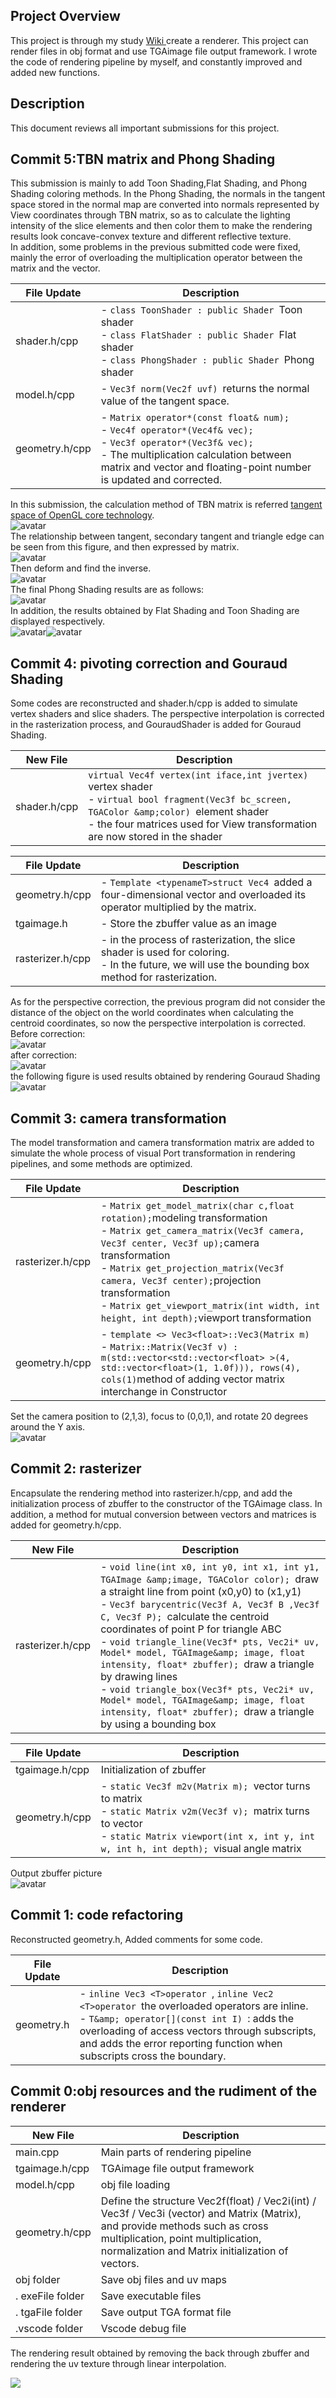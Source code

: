 ## Project Overview

This project is through my study [Wiki ](https://github.com/ssloy/tinyrenderer/wiki)create a renderer. This project can render files in obj format and use TGAimage file output framework. I wrote the code of rendering pipeline by myself, and constantly improved and added new functions.

## Description

This document reviews all important submissions for this project.
## Commit 5:TBN matrix and Phong Shading 
This submission is mainly to add Toon Shading,Flat Shading, and Phong Shading coloring methods. In the Phong Shading, the normals in the tangent space stored in the normal map are converted into normals represented by View coordinates through TBN matrix, so as to calculate the lighting intensity of the slice elements and then color them to make the rendering results look concave-convex texture and different reflective texture. <br />In addition, some problems in the previous submitted code were fixed, mainly the error of overloading the multiplication operator between the matrix and the vector. 

| File Update | Description  |
| --- | --- |
| shader.h/cpp  | - `class ToonShader : public Shader `Toon shader <br />- `class FlatShader : public Shader `Flat shader <br />- `class PhongShader : public Shader `Phong shader <br /> |
| model.h/cpp  | - `Vec3f norm(Vec2f uvf) `returns the normal value of the tangent space. <br /> |
| geometry.h/cpp  | - `Matrix operator*(const float& num);`<br />- `Vec4f operator*(Vec4f& vec);`<br />- `Vec3f operator*(Vec3f& vec);`<br />- The multiplication calculation between matrix and vector and floating-point number is updated and corrected.<br /> |

In this submission, the calculation method of TBN matrix is referred [tangent space of OpenGL core technology](https://haiyang.blog.csdn.net/article/details/58671953?spm=1001.2014.3001.5506).<br />![avatar](https://github.com/a446187673/MyTinyRenderer/blob/master/picture/TBN1.png)<br />The relationship between tangent, secondary tangent and triangle edge can be seen from this figure, and then expressed by matrix.<br />![avatar](https://github.com/a446187673/MyTinyRenderer/blob/master/picture/TBN2.png)<br />Then deform and find the inverse.<br />![avatar](https://github.com/a446187673/MyTinyRenderer/blob/master/picture/TBN3.png)<br />The final Phong Shading results are as follows:<br />![avatar](https://github.com/a446187673/MyTinyRenderer/blob/master/picture/Phong%20Shading.png)<br />In addition, the results obtained by Flat Shading and Toon Shading are displayed respectively.<br />![avatar](https://github.com/a446187673/MyTinyRenderer/blob/master/picture/Flat%20Shading.png)![avatar](https://github.com/a446187673/MyTinyRenderer/blob/master/picture/Toon%20Shading.png)
## Commit 4: pivoting correction and Gouraud Shading 
Some codes are reconstructed and shader.h/cpp is added to simulate vertex shaders and slice shaders. The perspective interpolation is corrected in the rasterization process, and GouraudShader is added for Gouraud Shading.

| New File  | Description  |
| --- | --- |
| shader.h/cpp | `virtual Vec4f vertex(int iface,int jvertex) `vertex shader <br />- `virtual bool fragment(Vec3f bc_screen, TGAColor &amp;color) `element shader <br />- the four matrices used for View transformation are now stored in the shader<br /> |

| File Update | Description  |
| --- | --- |
| geometry.h/cpp |- `Template <typenameT>struct Vec4 `added a four-dimensional vector and overloaded its operator multiplied by the matrix. <br /> |
| tgaimage.h |- Store the zbuffer value as an image <br /> |
| rasterizer.h/cpp |- in the process of rasterization, the slice shader is used for coloring. <br />- In the future, we will use the bounding box method for rasterization.<br /> |

As for the perspective correction, the previous program did not consider the distance of the object on the world coordinates when calculating the centroid coordinates, so now the perspective interpolation is corrected. <br />Before correction: <br />![avatar](https://github.com/a446187673/MyTinyRenderer/blob/master/picture/0.png)<br />after correction: <br />![avatar](https://github.com/a446187673/MyTinyRenderer/blob/master/picture/1.png)<br />the following figure is used results obtained by rendering Gouraud Shading <br />![avatar](https://github.com/a446187673/MyTinyRenderer/blob/master/picture/Gouraud%20Shading.png)
## Commit 3: camera transformation 
The model transformation and camera transformation matrix are added to simulate the whole process of visual Port transformation in rendering pipelines, and some methods are optimized.

| File Update | Description  |
| --- | --- |
| rasterizer.h/cpp | - `Matrix get_model_matrix(char c,float rotation);`modeling transformation<br />- `Matrix get_camera_matrix(Vec3f camera, Vec3f center, Vec3f up);`camera transformation<br />- `Matrix get_projection_matrix(Vec3f camera, Vec3f center);`projection transformation<br />- `Matrix get_viewport_matrix(int width, int height, int depth);`viewport transformation<br /> |
| geometry.h/cpp | - `template <> Vec3<float>::Vec3(Matrix m)`<br />- `Matrix::Matrix(Vec3f v) : m(std::vector<std::vector<float> >(4, std::vector<float>(1, 1.0f))), rows(4), cols(1)`method of adding vector matrix interchange in Constructor<br /> |

Set the camera position to (2,1,3), focus to (0,0,1), and rotate 20 degrees around the Y axis.<br />![avatar](https://raw.githubusercontent.com/a446187673/MyTinyRenderer/master/picture/Y20.png)

## Commit 2: rasterizer

Encapsulate the rendering method into rasterizer.h/cpp, and add the initialization process of zbuffer to the constructor of the TGAimage class. In addition, a method for mutual conversion between vectors and matrices is added for geometry.h/cpp. 

| New File  | Description  |
| --- | --- |
| rasterizer.h/cpp  | - `void line(int x0, int y0, int x1, int y1, TGAImage &amp;image, TGAColor color); `draw a straight line from point (x0,y0) to (x1,y1) <br />- `Vec3f barycentric(Vec3f A, Vec3f B ,Vec3f C, Vec3f P); `calculate the centroid coordinates of point P for triangle ABC <br />- `void triangle_line(Vec3f* pts, Vec2i* uv, Model* model, TGAImage&amp; image, float intensity, float* zbuffer); `draw a triangle by drawing lines <br />- `void triangle_box(Vec3f* pts, Vec2i* uv, Model* model, TGAImage&amp; image, float intensity, float* zbuffer); `draw a triangle by using a bounding box<br /> |

| File Update | Description  |
| --- | --- |
| tgaimage.h/cpp  | Initialization of zbuffer  |
| geometry.h/cpp  | - `static Vec3f m2v(Matrix m); `vector turns to matrix <br />- `static Matrix v2m(Vec3f v); `matrix turns to vector <br />- `static Matrix viewport(int x, int y, int w, int h, int depth); `visual angle matrix<br /> |

Output zbuffer picture<br />![avatar](https://github.com/a446187673/MyTinyRenderer/blob/master/picture/zbuffer.png)

## Commit 1: code refactoring

Reconstructed geometry.h, Added comments for some code.

| File Update | Description                                                                                                                                                                                                                                                                               |
| ----------- | ----------------------------------------------------------------------------------------------------------------------------------------------------------------------------------------------------------------------------------------------------------------------------------------- |
| geometry.h  | - `inline Vec3 <T>operator `, `inline Vec2 <T>operator `the overloaded operators are inline. <br />- `T&amp; operator[](const int I) `: adds the overloading of access vectors through subscripts, and adds the error reporting function when subscripts cross the boundary.<br /> |
## Commit 0:obj resources and the rudiment of the renderer
| New File | Description |
| --- | --- |
| main.cpp | Main parts of rendering pipeline |
| tgaimage.h/cpp | TGAimage file output framework |
| model.h/cpp | obj file loading |
| geometry.h/cpp | Define the structure Vec2f(float) / Vec2i(int) / Vec3f / Vec3i (vector) and Matrix (Matrix), and provide methods such as cross multiplication, point multiplication, normalization and Matrix initialization of vectors. |
| obj folder | Save obj files and uv maps |
| . exeFile folder | Save executable files |
| . tgaFile folder | Save output TGA format file |
| .vscode folder | Vscode debug file |


The rendering result obtained by removing the back through zbuffer and rendering the uv texture through linear interpolation.

![](https://github.com/a446187673/MyTinyRenderer/blob/master/picture/output.png?raw=true#crop=0&crop=0&crop=1&crop=1&id=GUEiF&originHeight=792&originWidth=798&originalType=binary&ratio=1&rotation=0&showTitle=false&status=done&style=none&title=)
